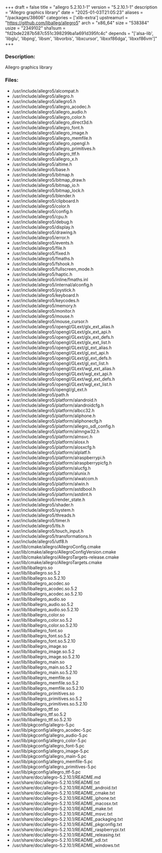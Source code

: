 +++
draft = false
title = "allegro 5.2.10.1-1"
version = "5.2.10.1-1"
description = "Allegro graphics library"
date = "2025-01-03T21:05:23"
aliases = "/packages/38606"
categories = ['xlib-extra']
upstreamurl = "https://github.com/liballeg/allegro5"
arch = "x86_64"
size = "538384"
usize = "2349102"
sha1sum = "fd2bde2287b587c551c398299ba1a691d395fc4c"
depends = "['alsa-lib', 'libglu', 'libpng', 'libsm', 'libvorbis', 'libxcursor', 'libxxf86dga', 'libxxf86vm']"
+++
### Description: 
Allegro graphics library

### Files: 
* /usr/include/allegro5/alcompat.h
* /usr/include/allegro5/allegro.h
* /usr/include/allegro5/allegro5.h
* /usr/include/allegro5/allegro_acodec.h
* /usr/include/allegro5/allegro_audio.h
* /usr/include/allegro5/allegro_color.h
* /usr/include/allegro5/allegro_direct3d.h
* /usr/include/allegro5/allegro_font.h
* /usr/include/allegro5/allegro_image.h
* /usr/include/allegro5/allegro_memfile.h
* /usr/include/allegro5/allegro_opengl.h
* /usr/include/allegro5/allegro_primitives.h
* /usr/include/allegro5/allegro_ttf.h
* /usr/include/allegro5/allegro_x.h
* /usr/include/allegro5/altime.h
* /usr/include/allegro5/base.h
* /usr/include/allegro5/bitmap.h
* /usr/include/allegro5/bitmap_draw.h
* /usr/include/allegro5/bitmap_io.h
* /usr/include/allegro5/bitmap_lock.h
* /usr/include/allegro5/blender.h
* /usr/include/allegro5/clipboard.h
* /usr/include/allegro5/color.h
* /usr/include/allegro5/config.h
* /usr/include/allegro5/cpu.h
* /usr/include/allegro5/debug.h
* /usr/include/allegro5/display.h
* /usr/include/allegro5/drawing.h
* /usr/include/allegro5/error.h
* /usr/include/allegro5/events.h
* /usr/include/allegro5/file.h
* /usr/include/allegro5/fixed.h
* /usr/include/allegro5/fmaths.h
* /usr/include/allegro5/fshook.h
* /usr/include/allegro5/fullscreen_mode.h
* /usr/include/allegro5/haptic.h
* /usr/include/allegro5/inline/fmaths.inl
* /usr/include/allegro5/internal/alconfig.h
* /usr/include/allegro5/joystick.h
* /usr/include/allegro5/keyboard.h
* /usr/include/allegro5/keycodes.h
* /usr/include/allegro5/memory.h
* /usr/include/allegro5/monitor.h
* /usr/include/allegro5/mouse.h
* /usr/include/allegro5/mouse_cursor.h
* /usr/include/allegro5/opengl/GLext/glx_ext_alias.h
* /usr/include/allegro5/opengl/GLext/glx_ext_api.h
* /usr/include/allegro5/opengl/GLext/glx_ext_defs.h
* /usr/include/allegro5/opengl/GLext/glx_ext_list.h
* /usr/include/allegro5/opengl/GLext/gl_ext_alias.h
* /usr/include/allegro5/opengl/GLext/gl_ext_api.h
* /usr/include/allegro5/opengl/GLext/gl_ext_defs.h
* /usr/include/allegro5/opengl/GLext/gl_ext_list.h
* /usr/include/allegro5/opengl/GLext/wgl_ext_alias.h
* /usr/include/allegro5/opengl/GLext/wgl_ext_api.h
* /usr/include/allegro5/opengl/GLext/wgl_ext_defs.h
* /usr/include/allegro5/opengl/GLext/wgl_ext_list.h
* /usr/include/allegro5/opengl/gl_ext.h
* /usr/include/allegro5/path.h
* /usr/include/allegro5/platform/alandroid.h
* /usr/include/allegro5/platform/alandroidcfg.h
* /usr/include/allegro5/platform/albcc32.h
* /usr/include/allegro5/platform/aliphone.h
* /usr/include/allegro5/platform/aliphonecfg.h
* /usr/include/allegro5/platform/allegro_sdl_config.h
* /usr/include/allegro5/platform/almngw32.h
* /usr/include/allegro5/platform/almsvc.h
* /usr/include/allegro5/platform/alosx.h
* /usr/include/allegro5/platform/alosxcfg.h
* /usr/include/allegro5/platform/alplatf.h
* /usr/include/allegro5/platform/alraspberrypi.h
* /usr/include/allegro5/platform/alraspberrypicfg.h
* /usr/include/allegro5/platform/alucfg.h
* /usr/include/allegro5/platform/alunix.h
* /usr/include/allegro5/platform/alwatcom.h
* /usr/include/allegro5/platform/alwin.h
* /usr/include/allegro5/platform/astdbool.h
* /usr/include/allegro5/platform/astdint.h
* /usr/include/allegro5/render_state.h
* /usr/include/allegro5/shader.h
* /usr/include/allegro5/system.h
* /usr/include/allegro5/threads.h
* /usr/include/allegro5/timer.h
* /usr/include/allegro5/tls.h
* /usr/include/allegro5/touch_input.h
* /usr/include/allegro5/transformations.h
* /usr/include/allegro5/utf8.h
* /usr/lib/cmake/allegro/AllegroConfig.cmake
* /usr/lib/cmake/allegro/AllegroConfigVersion.cmake
* /usr/lib/cmake/allegro/AllegroTargets-release.cmake
* /usr/lib/cmake/allegro/AllegroTargets.cmake
* /usr/lib/liballegro.so
* /usr/lib/liballegro.so.5.2
* /usr/lib/liballegro.so.5.2.10
* /usr/lib/liballegro_acodec.so
* /usr/lib/liballegro_acodec.so.5.2
* /usr/lib/liballegro_acodec.so.5.2.10
* /usr/lib/liballegro_audio.so
* /usr/lib/liballegro_audio.so.5.2
* /usr/lib/liballegro_audio.so.5.2.10
* /usr/lib/liballegro_color.so
* /usr/lib/liballegro_color.so.5.2
* /usr/lib/liballegro_color.so.5.2.10
* /usr/lib/liballegro_font.so
* /usr/lib/liballegro_font.so.5.2
* /usr/lib/liballegro_font.so.5.2.10
* /usr/lib/liballegro_image.so
* /usr/lib/liballegro_image.so.5.2
* /usr/lib/liballegro_image.so.5.2.10
* /usr/lib/liballegro_main.so
* /usr/lib/liballegro_main.so.5.2
* /usr/lib/liballegro_main.so.5.2.10
* /usr/lib/liballegro_memfile.so
* /usr/lib/liballegro_memfile.so.5.2
* /usr/lib/liballegro_memfile.so.5.2.10
* /usr/lib/liballegro_primitives.so
* /usr/lib/liballegro_primitives.so.5.2
* /usr/lib/liballegro_primitives.so.5.2.10
* /usr/lib/liballegro_ttf.so
* /usr/lib/liballegro_ttf.so.5.2
* /usr/lib/liballegro_ttf.so.5.2.10
* /usr/lib/pkgconfig/allegro-5.pc
* /usr/lib/pkgconfig/allegro_acodec-5.pc
* /usr/lib/pkgconfig/allegro_audio-5.pc
* /usr/lib/pkgconfig/allegro_color-5.pc
* /usr/lib/pkgconfig/allegro_font-5.pc
* /usr/lib/pkgconfig/allegro_image-5.pc
* /usr/lib/pkgconfig/allegro_main-5.pc
* /usr/lib/pkgconfig/allegro_memfile-5.pc
* /usr/lib/pkgconfig/allegro_primitives-5.pc
* /usr/lib/pkgconfig/allegro_ttf-5.pc
* /usr/share/doc/allegro-5.2.10.1/README.md
* /usr/share/doc/allegro-5.2.10.1/README.txt
* /usr/share/doc/allegro-5.2.10.1/README_android.txt
* /usr/share/doc/allegro-5.2.10.1/README_cmake.txt
* /usr/share/doc/allegro-5.2.10.1/README_iphone.txt
* /usr/share/doc/allegro-5.2.10.1/README_macosx.txt
* /usr/share/doc/allegro-5.2.10.1/README_make.txt
* /usr/share/doc/allegro-5.2.10.1/README_msvc.txt
* /usr/share/doc/allegro-5.2.10.1/README_packaging.txt
* /usr/share/doc/allegro-5.2.10.1/README_pkgconfig.txt
* /usr/share/doc/allegro-5.2.10.1/README_raspberrypi.txt
* /usr/share/doc/allegro-5.2.10.1/README_releasing.txt
* /usr/share/doc/allegro-5.2.10.1/README_sdl.txt
* /usr/share/doc/allegro-5.2.10.1/README_windows.txt
